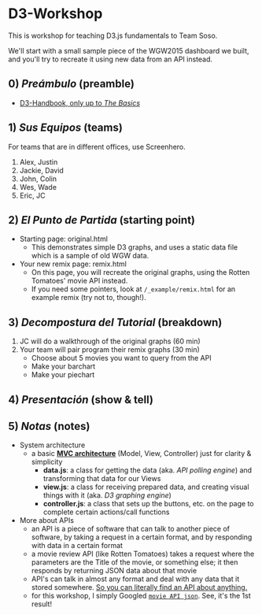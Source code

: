 # D3-Workshop

This is workshop for teaching D3.js fundamentals to Team Soso.

We'll start with a small sample piece of the WGW2015 dashboard we built, and you'll try to recreate it using new data from an API instead.

## 0) _Preámbulo_ (preamble)

- [D3-Handbook, only up to _The Basics_](https://github.com/sosolimited/D3-Handbook/blob/master/tour-of-d3.md)

## 1) _Sus Equipos_ (teams)

For teams that are in different offices, use Screenhero.

1. Alex, Justin
2. Jackie, David
3. John, Colin
4. Wes, Wade
5. Eric, JC

## 2) _El Punto de Partida_ (starting point)

- Starting page: original.html
	- This demonstrates simple D3 graphs, and uses a static data file which is a sample of old WGW data.
- Your new remix page: remix.html
	- On this page, you will recreate the original graphs, using the Rotten Tomatoes' movie API instead.
	- If you need some pointers, look at `/_example/remix.html` for an example remix (try not to, though!).

## 3) _Decompostura del Tutorial_ (breakdown)

1. JC will do a walkthrough of the original graphs (60 min)
2. Your team will pair program their remix graphs (30 min)
	- Choose about 5 movies you want to query from the API
	- Make your barchart
	- Make your piechart

## 4) _Presentación_ (show & tell)

## 5) _Notas_ (notes)

- System architecture
	- a basic [__MVC architecture__](http://www.coderiddles.com/wp-content/uploads/2013/08/MVC.jpg) (Model, View, Controller) just for clarity & simplicity
		- __data.js__: a class for getting the data (aka. _API polling engine_) and transforming that data for our Views
		- __view.js__: a class for receiving prepared data, and creating visual things with it (aka. _D3 graphing engine_)
		- __controller.js__: a class that sets up the buttons, etc. on the page to complete certain actions/call functions
- More about APIs
	- an API is a piece of software that can talk to another piece of software, by taking a request in a certain format, and by responding with data in a certain format
	- a movie review API (like Rotten Tomatoes) takes a request where the parameters are the Title of the movie, or something else; it then responds by returning JSON data about that movie
	- API's can talk in almost any format and deal with any data that it stored somewhere. [So you can literally find an API about anything.](https://www.mashape.com/explore?page=1)
	- for this workshop, I simply Googled [`movie API json`](https://www.google.com/search?q=movie+API+json&oq=movie+api+json&aqs=chrome.0.69i59j69i60l2.1787j0j7&sourceid=chrome&es_sm=91&ie=UTF-8). See, it's the 1st result!
